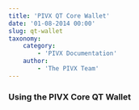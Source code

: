 ```yaml
---
title: 'PIVX QT Core Wallet'
date: '01-08-2014 00:00'
slug: qt-wallet
taxonomy:
    category:
        - 'PIVX Documentation'
    author:
        - 'The PIVX Team'
---
```


### Using the PIVX Core QT Wallet
